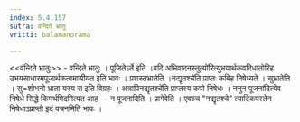 ```yaml
---
index: 5.4.157
sutra: वन्दिते भ्रातुः
vritti: balamanorama

---
```

<<वन्दिते भ्रातुः>> - वन्दिते भ्रातुः । पूजितेऽर्ते इति ।वदि अभिवादनस्तुत्यो॑रित्युभयार्थकवदिधातोरिह उभयसाधारमपूजार्थकत्वमाश्रीयत इति भावः । प्रशस्तभ्रातेति ।नद्यृतश्चे॑ति प्राप्तः कबिह निषेध्यते । सुभ्रातेति । सु=शोभनो भ्राता यस्य स इति विग्रहः । अत्रापिनद्यृतश्चे॑ति प्राप्तस्य कपो निषेधः । ननुन पूजना॑दित्येव निषेधे सिद्धे किमर्थमिदमित्यत आह — न पूजनादिति । प्रागेवेति । एवञ्च "नद्यृतश्चे" त्यादिकपस्तेन निषेधाऽप्राप्तौ इदं वचनमिति भावः । 